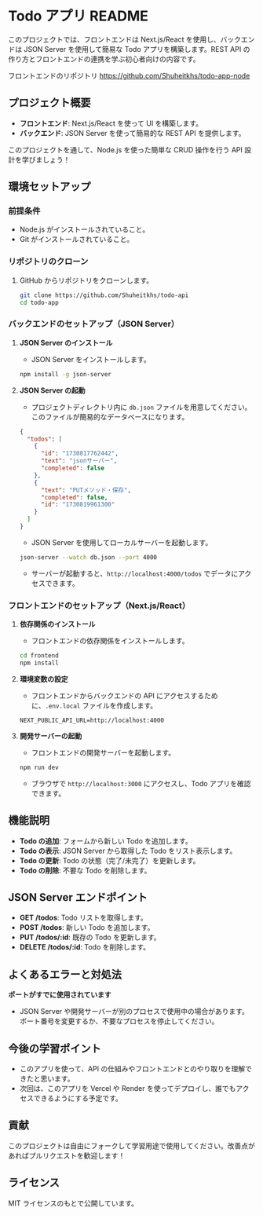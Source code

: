 # Todo アプリ README

このプロジェクトでは、フロントエンドは Next.js/React を使用し、バックエンドは JSON Server を使用して簡易な Todo アプリを構築します。REST API の作り方とフロントエンドの連携を学ぶ初心者向けの内容です。

フロントエンドのリポジトリ
https://github.com/Shuheitkhs/todo-app-node

## プロジェクト概要

- **フロントエンド**: Next.js/React を使って UI を構築します。
- **バックエンド**: JSON Server を使って簡易的な REST API を提供します。

このプロジェクトを通して、Node.js を使った簡単な CRUD 操作を行う API 設計を学びましょう！

## 環境セットアップ

### 前提条件

- Node.js がインストールされていること。
- Git がインストールされていること。

### リポジトリのクローン

1. GitHub からリポジトリをクローンします。
   ```bash
   git clone https://github.com/Shuheitkhs/todo-api
   cd todo-app
   ```

### バックエンドのセットアップ（JSON Server）

1. **JSON Server のインストール**

   - JSON Server をインストールします。

   ```bash
   npm install -g json-server
   ```

2. **JSON Server の起動**

   - プロジェクトディレクトリ内に `db.json` ファイルを用意してください。このファイルが簡易的なデータベースになります。

   ```db.json
   {
     "todos": [
       {
         "id": "1730817762442",
         "text": "jsonサーバー",
         "completed": false
       },
       {
         "text": "PUTメソッド・保存",
         "completed": false,
         "id": "1730819961300"
       }
     ]
   }
   ```

   - JSON Server を使用してローカルサーバーを起動します。

   ```bash
   json-server --watch db.json --port 4000
   ```

   - サーバーが起動すると、`http://localhost:4000/todos` でデータにアクセスできます。

### フロントエンドのセットアップ（Next.js/React）

1. **依存関係のインストール**

   - フロントエンドの依存関係をインストールします。

   ```bash
   cd frontend
   npm install
   ```

2. **環境変数の設定**

   - フロントエンドからバックエンドの API にアクセスするために、`.env.local` ファイルを作成します。

   ```
   NEXT_PUBLIC_API_URL=http://localhost:4000
   ```

3. **開発サーバーの起動**
   - フロントエンドの開発サーバーを起動します。
   ```bash
   npm run dev
   ```
   - ブラウザで `http://localhost:3000` にアクセスし、Todo アプリを確認できます。

## 機能説明

- **Todo の追加**: フォームから新しい Todo を追加します。
- **Todo の表示**: JSON Server から取得した Todo をリスト表示します。
- **Todo の更新**: Todo の状態（完了/未完了）を更新します。
- **Todo の削除**: 不要な Todo を削除します。

## JSON Server エンドポイント

- **GET /todos**: Todo リストを取得します。
- **POST /todos**: 新しい Todo を追加します。
- **PUT /todos/:id**: 既存の Todo を更新します。
- **DELETE /todos/:id**: Todo を削除します。

## よくあるエラーと対処法

**ポートがすでに使用されています**

- JSON Server や開発サーバーが別のプロセスで使用中の場合があります。ポート番号を変更するか、不要なプロセスを停止してください。

## 今後の学習ポイント

- このアプリを使って、API の仕組みやフロントエンドとのやり取りを理解できたと思います。
- 次回は、このアプリを Vercel や Render を使ってデプロイし、誰でもアクセスできるようにする予定です。

## 貢献

このプロジェクトは自由にフォークして学習用途で使用してください。改善点があればプルリクエストを歓迎します！

## ライセンス

MIT ライセンスのもとで公開しています。
